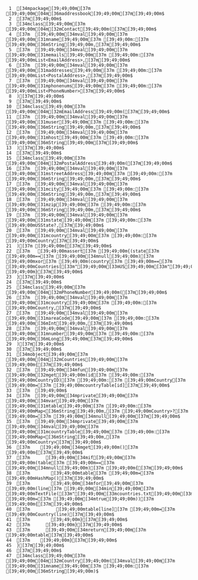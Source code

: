      1	[34mpackage[39;49;00m[37m [39;49;00m[04m[36maddressbook[39;49;00m[37m[39;49;00m$
     2	[37m[39;49;00m$
     3	[34mclass[39;49;00m[37m [39;49;00m[04m[32mContact[39;49;00m([37m[39;49;00m$
     4	[37m  [39;49;00m[34mval[39;49;00m[37m [39;49;00m[31mname[39;49;00m[37m [39;49;00m:[37m [39;49;00m[36mString[39;49;00m,[37m[39;49;00m$
     5	[37m  [39;49;00m[34mval[39;49;00m[37m [39;49;00m[31memails[39;49;00m[37m [39;49;00m:[37m [39;49;00mList<EmailAddress>,[37m[39;49;00m$
     6	[37m  [39;49;00m[34mval[39;49;00m[37m [39;49;00m[31maddresses[39;49;00m[37m [39;49;00m:[37m [39;49;00mList<PostalAddress>,[37m[39;49;00m$
     7	[37m  [39;49;00m[34mval[39;49;00m[37m [39;49;00m[31mphonenums[39;49;00m[37m [39;49;00m:[37m [39;49;00mList<PhoneNumber>[37m[39;49;00m$
     8	)[37m[39;49;00m$
     9	[37m[39;49;00m$
    10	[34mclass[39;49;00m[37m [39;49;00m[04m[32mEmailAddress[39;49;00m([37m[39;49;00m$
    11	[37m  [39;49;00m[34mval[39;49;00m[37m [39;49;00m[31muser[39;49;00m[37m [39;49;00m:[37m [39;49;00m[36mString[39;49;00m,[37m[39;49;00m$
    12	[37m  [39;49;00m[34mval[39;49;00m[37m [39;49;00m[31mhost[39;49;00m[37m [39;49;00m:[37m [39;49;00m[36mString[39;49;00m[37m[39;49;00m$
    13	)[37m[39;49;00m$
    14	[37m[39;49;00m$
    15	[34mclass[39;49;00m[37m [39;49;00m[04m[32mPostalAddress[39;49;00m([37m[39;49;00m$
    16	[37m  [39;49;00m[34mval[39;49;00m[37m [39;49;00m[31mstreetAddress[39;49;00m[37m [39;49;00m:[37m [39;49;00m[36mString[39;49;00m,[37m[39;49;00m$
    17	[37m  [39;49;00m[34mval[39;49;00m[37m [39;49;00m[31mcity[39;49;00m[37m [39;49;00m:[37m [39;49;00m[36mString[39;49;00m,[37m[39;49;00m$
    18	[37m  [39;49;00m[34mval[39;49;00m[37m [39;49;00m[31mzip[39;49;00m[37m [39;49;00m:[37m [39;49;00m[36mString[39;49;00m,[37m[39;49;00m$
    19	[37m  [39;49;00m[34mval[39;49;00m[37m [39;49;00m[31mstate[39;49;00m[37m [39;49;00m:[37m [39;49;00mUSState?,[37m[39;49;00m$
    20	[37m  [39;49;00m[34mval[39;49;00m[37m [39;49;00m[31mcountry[39;49;00m[37m [39;49;00m:[37m [39;49;00mCountry[37m[39;49;00m$
    21	)[37m [39;49;00m{[37m[39;49;00m$
    22	[37m   [39;49;00massert[37m [39;49;00m{(state[37m [39;49;00m==[37m [39;49;00m[34mnull[39;49;00m)[37m [39;49;00mxor[37m [39;49;00m(country[37m [39;49;00m==[37m [39;49;00mCountries[[33m"[39;49;00m[33mUS[39;49;00m[33m"[39;49;00m])[37m [39;49;00m}[37m[39;49;00m$
    23	}[37m[39;49;00m$
    24	[37m[39;49;00m$
    25	[34mclass[39;49;00m[37m [39;49;00m[04m[32mPhoneNumber[39;49;00m([37m[39;49;00m$
    26	[37m  [39;49;00m[34mval[39;49;00m[37m [39;49;00m[31mcountry[39;49;00m[37m [39;49;00m:[37m [39;49;00mCountry,[37m[39;49;00m$
    27	[37m  [39;49;00m[34mval[39;49;00m[37m [39;49;00m[31mareaCode[39;49;00m[37m [39;49;00m:[37m [39;49;00m[36mInt[39;49;00m,[37m[39;49;00m$
    28	[37m  [39;49;00m[34mval[39;49;00m[37m [39;49;00m[31mnumber[39;49;00m[37m [39;49;00m:[37m [39;49;00m[36mLong[39;49;00m[37m[39;49;00m$
    29	)[37m[39;49;00m$
    30	[37m[39;49;00m$
    31	[34mobject[39;49;00m[37m [39;49;00m[04m[32mCountries[39;49;00m[37m [39;49;00m{[37m[39;49;00m$
    32	[37m  [39;49;00m[34mfun[39;49;00m[37m [39;49;00m[32mget[39;49;00m(id[37m [39;49;00m:[37m [39;49;00mCountryID)[37m [39;49;00m:[37m [39;49;00mCountry[37m [39;49;00m=[37m [39;49;00mcountryTable[id][37m[39;49;00m$
    33	[37m  [39;49;00m$
    34	[37m  [39;49;00m[34mprivate[39;49;00m[37m [39;49;00m[34mvar[39;49;00m[37m [39;49;00m[31mtable[39;49;00m[37m [39;49;00m:[37m [39;49;00mMap<[36mString[39;49;00m,[37m [39;49;00mCountry>?[37m [39;49;00m=[37m [39;49;00m[34mnull[39;49;00m[37m[39;49;00m$
    35	[37m  [39;49;00m[34mprivate[39;49;00m[37m [39;49;00m[34mval[39;49;00m[37m [39;49;00m[31mcountryTable[39;49;00m[37m [39;49;00m:[37m [39;49;00mMap<[36mString[39;49;00m,[37m [39;49;00mCountry>[37m[39;49;00m$
    36	[37m    [39;49;00m[34mget[39;49;00m()[37m [39;49;00m{[37m[39;49;00m$
    37	[37m      [39;49;00m[34mif[39;49;00m[37m [39;49;00m(table[37m [39;49;00m==[37m [39;49;00m[34mnull[39;49;00m)[37m [39;49;00m{[37m[39;49;00m$
    38	[37m        [39;49;00mtable[37m [39;49;00m=[37m [39;49;00mHashMap()[37m[39;49;00m$
    39	[37m        [39;49;00m[34mfor[39;49;00m[37m [39;49;00m(line[37m [39;49;00m[34min[39;49;00m[37m [39;49;00mTextFile([33m"[39;49;00m[33mcountries.txt[39;49;00m[33m"[39;49;00m).[36mlines[39;49;00m(stripWhiteSpace[37m [39;49;00m=[37m [39;49;00m[34mtrue[39;49;00m))[37m [39;49;00m{[37m[39;49;00m$
    40	[37m          [39;49;00mtable[line][37m [39;49;00m=[37m [39;49;00mCountry(line)[37m[39;49;00m$
    41	[37m        [39;49;00m}[37m[39;49;00m$
    42	[37m      [39;49;00m}[37m[39;49;00m$
    43	[37m      [39;49;00m[34mreturn[39;49;00m[37m [39;49;00mtable[37m[39;49;00m$
    44	[37m    [39;49;00m}[37m[39;49;00m$
    45	}[37m[39;49;00m$
    46	[37m[39;49;00m$
    47	[34mclass[39;49;00m[37m [39;49;00m[04m[32mCountry[39;49;00m([34mval[39;49;00m[37m [39;49;00m[31mname[39;49;00m[37m [39;49;00m:[37m [39;49;00m[36mString[39;49;00m)$
